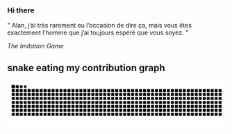 ### Hi there

<!-- INSERT QUOTE START --> 

" Alan, j’ai très rarement eu l’occasion de dire ça, mais vous êtes exactement l’homme que j’ai toujours espéré que vous soyez. "

_The Imitation Game_

<!-- INSERT QUOTE END -->

## snake eating my contribution graph
![snake gif](https://github.com/Loupthevenin/Loupthevenin/blob/output/github-contribution-grid-snake-dark.svg)
